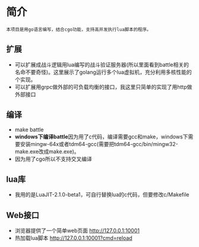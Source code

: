 
# 简介
	本项目是用go语言编写，结合cgo功能，支持高并发执行lua脚本的程序。

## 扩展
* 可以扩展成战斗逻辑用lua编写的战斗验证服务器(所以里面看到battle相关的名命不要奇怪)。这里展示了golang运行多个lua虚拟机，充分利用多核性能的个实现。
* 可以扩展用grpc做外部的可负载均衡的接口，我这里只简单的实现了用http做外部接口

## 编译
* make battle
* **windows下编译battle**因为用了c代码，编译需要gcc和make，windows下需要安装mingw-64x或者tdm64-gcc(需要把tdm64-gcc/bin/mingw32-make.exe改成make.exe)。
* 因为用了cgo所以不支持交叉编译

## lua库
* 我用的是LuaJIT-2.1.0-beta1，可自行替换lua的c代码，但要修改c/Makefile

## Web接口
* 浏览器提供了一个简单web页面 http://127.0.0.1:10001
* 热加载lua脚本 http://127.0.0.1:10001?cmd=reload



